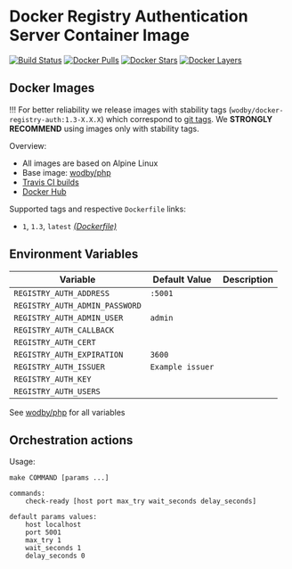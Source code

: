 # Docker Registry Authentication Server Container Image

[![Build Status](https://travis-ci.org/wodby/docker-registry-auth.svg?branch=master)](https://travis-ci.org/wodby/docker-registry-auth)
[![Docker Pulls](https://img.shields.io/docker/pulls/wodby/docker-registry-auth.svg)](https://hub.docker.com/r/wodby/docker-registry-auth)
[![Docker Stars](https://img.shields.io/docker/stars/wodby/docker-registry-auth.svg)](https://hub.docker.com/r/wodby/docker-registry-auth)
[![Docker Layers](https://images.microbadger.com/badges/image/wodby/docker-registry-auth.svg)](https://microbadger.com/images/wodby/docker-registry-auth)

## Docker Images

!!! For better reliability we release images with stability tags (`wodby/docker-registry-auth:1.3-X.X.X`) which correspond to [git tags](https://github.com/wodby/docker-registry-auth/releases). We **STRONGLY RECOMMEND** using images only with stability tags. 

Overview:

* All images are based on Alpine Linux
* Base image: [wodby/php](https://github.com/wodby/php)
* [Travis CI builds](https://travis-ci.org/wodby/docker-registry-auth) 
* [Docker Hub](https://hub.docker.com/r/wodby/docker-registry-auth)

Supported tags and respective `Dockerfile` links:

* `1`, `1.3`, `latest`  [_(Dockerfile)_](https://github.com/wodby/docker-registry-auth/tree/master/Dockerfile)

## Environment Variables

| Variable                        | Default Value    | Description |
| ------------------------------- | ---------------- | ----------- |
| `REGISTRY_AUTH_ADDRESS`         | `:5001`          |             |
| `REGISTRY_AUTH_ADMIN_PASSWORD`  |                  |             |
| `REGISTRY_AUTH_ADMIN_USER`      | `admin`          |             |
| `REGISTRY_AUTH_CALLBACK`        |                  |             |
| `REGISTRY_AUTH_CERT`            |                  |             |
| `REGISTRY_AUTH_EXPIRATION`      | `3600`           |             |
| `REGISTRY_AUTH_ISSUER`          | `Example issuer` |             |
| `REGISTRY_AUTH_KEY`             |                  |             |
| `REGISTRY_AUTH_USERS`           |                  |             |

See [wodby/php](https://github.com/wodby/php) for all variables

## Orchestration actions

Usage:
```
make COMMAND [params ...]

commands:
    check-ready [host port max_try wait_seconds delay_seconds]
 
default params values:
    host localhost
    port 5001
    max_try 1
    wait_seconds 1
    delay_seconds 0
```
